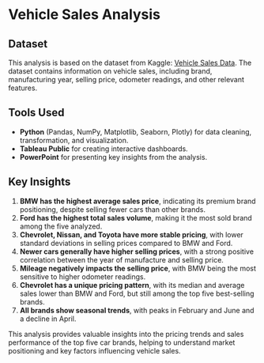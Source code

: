 # Vehicle Sales Analysis

## Dataset
This analysis is based on the dataset from Kaggle: [Vehicle Sales Data](https://www.kaggle.com/datasets/syedanwarafridi/vehicle-sales-data/data). The dataset contains information on vehicle sales, including brand, manufacturing year, selling price, odometer readings, and other relevant features.

## Tools Used
- **Python** (Pandas, NumPy, Matplotlib, Seaborn, Plotly) for data cleaning, transformation, and visualization.
- **Tableau Public** for creating interactive dashboards.
- **PowerPoint** for presenting key insights from the analysis.

## Key Insights
1. **BMW has the highest average sales price**, indicating its premium brand positioning, despite selling fewer cars than other brands.
2. **Ford has the highest total sales volume**, making it the most sold brand among the five analyzed.
3. **Chevrolet, Nissan, and Toyota have more stable pricing**, with lower standard deviations in selling prices compared to BMW and Ford.
4. **Newer cars generally have higher selling prices**, with a strong positive correlation between the year of manufacture and selling price.
5. **Mileage negatively impacts the selling price**, with BMW being the most sensitive to higher odometer readings.
6. **Chevrolet has a unique pricing pattern**, with its median and average sales lower than BMW and Ford, but still among the top five best-selling brands.
7. **All brands show seasonal trends**, with peaks in February and June and a decline in April.

This analysis provides valuable insights into the pricing trends and sales performance of the top five car brands, helping to understand market positioning and key factors influencing vehicle sales.

